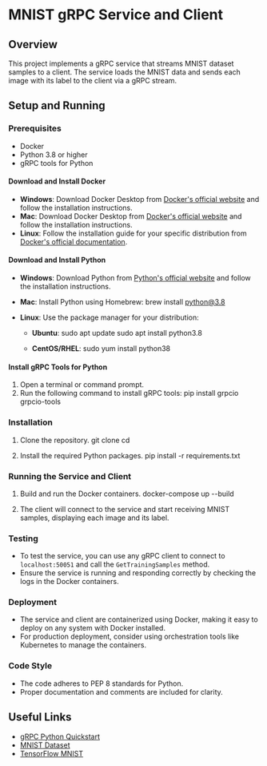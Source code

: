 # MNIST gRPC Service and Client

## Overview

This project implements a gRPC service that streams MNIST dataset samples to a client. The service loads the MNIST data and sends each image with its label to the client via a gRPC stream.

## Setup and Running

### Prerequisites

- Docker
- Python 3.8 or higher
- gRPC tools for Python

#### Download and Install Docker

- **Windows**: Download Docker Desktop from [Docker's official website](https://desktop.docker.com/win/stable/Docker%20Desktop%20Installer.exe) and follow the installation instructions.
- **Mac**: Download Docker Desktop from [Docker's official website](https://desktop.docker.com/mac/stable/Docker.dmg) and follow the installation instructions.
- **Linux**: Follow the installation guide for your specific distribution from [Docker's official documentation](https://docs.docker.com/engine/install/#server).

#### Download and Install Python

- **Windows**: Download Python from [Python's official website](https://www.python.org/ftp/python/3.8.10/python-3.8.10-amd64.exe) and follow the installation instructions.
- **Mac**: Install Python using Homebrew:
  brew install python@3.8

- **Linux**: Use the package manager for your distribution:
  - **Ubuntu**:
    sudo apt update
    sudo apt install python3.8

  - **CentOS/RHEL**:
    sudo yum install python38

#### Install gRPC Tools for Python

1. Open a terminal or command prompt.
2. Run the following command to install gRPC tools:
   pip install grpcio grpcio-tools

### Installation

1. Clone the repository.
   git clone <repository-url>
   cd <repository-directory>

2. Install the required Python packages.
   pip install -r requirements.txt

### Running the Service and Client

1. Build and run the Docker containers.
   docker-compose up --build

2. The client will connect to the service and start receiving MNIST samples, displaying each image and its label.

### Testing

- To test the service, you can use any gRPC client to connect to `localhost:50051` and call the `GetTrainingSamples` method.
- Ensure the service is running and responding correctly by checking the logs in the Docker containers.

### Deployment

- The service and client are containerized using Docker, making it easy to deploy on any system with Docker installed.
- For production deployment, consider using orchestration tools like Kubernetes to manage the containers.

### Code Style

- The code adheres to PEP 8 standards for Python.
- Proper documentation and comments are included for clarity.

## Useful Links

- [gRPC Python Quickstart](https://grpc.io/docs/languages/python/quickstart/)
- [MNIST Dataset](http://yann.lecun.com/exdb/mnist/)
- [TensorFlow MNIST](https://www.tensorflow.org/datasets/catalog/mnist)
